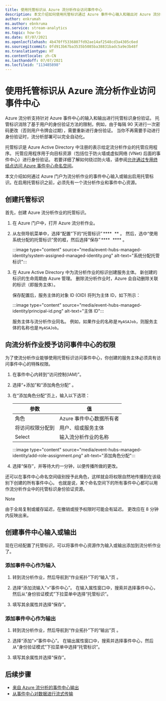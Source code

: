 ```yaml
---
title: 使用托管标识从 Azure 流分析作业访问事件中心
description: 本文介绍如何使用托管标识通过 Azure 事件中心输入和输出对 Azure 流分析作业进行身份验证。
author: enkrumah
ms.author: ebnkruma
ms.service: stream-analytics
ms.topic: how-to
ms.date: 07/07/2021
ms.openlocfilehash: 4b470ff5336807fd92ae14af2548cd3a4305c6ed
ms.sourcegitcommit: 0fd913b67ba3535b5085ba38831badc5a9e3b48f
ms.translationtype: HT
ms.contentlocale: zh-CN
ms.lasthandoff: 07/07/2021
ms.locfileid: "113485898"
---
```

# <a name="use-managed-identities-to-access-event-hubfrom-an-azure-stream-analytics-job"></a>使用托管标识从 Azure 流分析作业访问事件中心

Azure 流分析支持针对 Azure 事件中心的输入和输出进行托管标识身份验证。 托管标识消除了基于用户的身份验证方法的限制，例如，由于每隔 90 天进行一次密码更改（否则用户令牌会过期），需要重新进行身份验证。 当你不再需要手动进行身份验证时，流分析部署可以完全自动化。  

托管标识是 Azure Active Directory 中注册的表示给定流分析作业的托管应用程序。 托管应用程序用于向目标资源（包括位于防火墙或虚拟网络 (VNet) 后面的事件中心）进行身份验证。 若要详细了解如何绕过防火墙，请参阅[允许通过专用终结点访问 Azure 事件中心命名空间](../event-hubs/private-link-service.md#trusted-microsoft-services)。

本文介绍如何通过 Azure 门户为流分析作业的事件中心输入或输出启用托管标识。在启用托管标识之前，必须先有一个流分析作业和事件中心资源。

## <a name="create-a-managedidentity"></a>创建托管标识  

首先，创建 Azure 流分析作业的托管标识。  

1. 在 Azure 门户中，打开 Azure 流分析作业。  

1. 从左侧导航菜单中，选择“配置”下的“托管标识” ****   ** 。 然后，选中“使用系统分配的托管标识”旁的框，然后选择“保存” ****   **** 。

   :::image type="content" source="media/event-hubs-managed-identity/system-assigned-managed-identity.png" alt-text="系统分配托管标识":::  

1. 在 Azure Active Directory 中为流分析作业的标识创建服务主体。 新创建的标识的生命周期由 Azure 管理。 删除流分析作业时，Azure 会自动删除关联的标识（即服务主体）。  

   保存配置后，服务主体的对象 ID (OID) 将列为主体 ID，如下所示：  

   :::image type="content" source="media/event-hubs-managed-identity/principal-id.png" alt-text="主体 ID":::

   服务主体与流分析作业同名。 例如，如果作业的名称是 `MyASAJob`，则服务主体的名称也是 `MyASAJob`。  

## <a name="grant-the-stream-analytics-job-permissionsto-access-the-event-hub"></a>向流分析作业授予访问事件中心的权限

为了使流分析作业能够使用托管标识访问事件中心，你创建的服务主体必须具有访问事件中心的特殊权限。

1. 在事件中心内转到“访问控制(IAM)”。

1. 选择“+添加”和“添加角色分配” 。

1. 在“添加角色分配”页上，输入以下选项：

   |参数|值|
   |---------|-----|
   |角色|Azure 事件中心数据所有者|
   |将访问权限分配到|用户、组或服务主体|
   |Select|输入流分析作业的名称|

   :::image type="content" source="media/event-hubs-managed-identity/add-role-assignment.png" alt-text="添加角色分配":::

1. 选择“保存”，并等待大约一分钟，以便传播所做的更改。

还可以在事件中心命名空间级别授予此角色，这样就会将权限自然地传播到在该级别下创建的所有事件中心。 也就是说，某个命名空间下的所有事件中心都可以用作流分析作业中的托管标识身份验证资源。

> [!NOTE]
> 由于全局复制或缓存延迟，在撤销或授予权限时可能会有延迟。 更改应在 8 分钟内反映出来。

## <a name="create-anevent-hub-input-or-output"></a>创建事件中心输入或输出  

现在已经配置了托管标识，可以将事件中心资源作为输入或输出添加到流分析作业了。  

### <a name="add-the-event-hub-as-an-input"></a>添加事件中心作为输入 

1. 转到流分析作业，然后导航到“作业拓扑”下的“输入”页 。

1. 选择“添加流输入”>“事件中心”。 在输入属性窗口中，搜索并选择事件中心，然后从“身份验证模式”下拉菜单中选择“托管标识”。

1. 填写其余属性并选择“保存”。

### <a name="add-the-event-hub-as-an-output"></a>添加事件中心作为输出

1. 转到流分析作业，然后导航到“作业拓扑”下的“输出”页 。

1. 选择“添加”>“事件中心”。 在输出属性窗口中，搜索并选择事件中心，然后从“身份验证模式”下拉菜单中选择“托管标识”。

1. 填写其余属性并选择“保存”。

## <a name="next-steps"></a>后续步骤

* [来自 Azure 流分析的事件中心输出](event-hubs-output.md)
* [从事件中心对数据进行流式传输](stream-analytics-define-inputs.md#stream-data-from-event-hubs)
